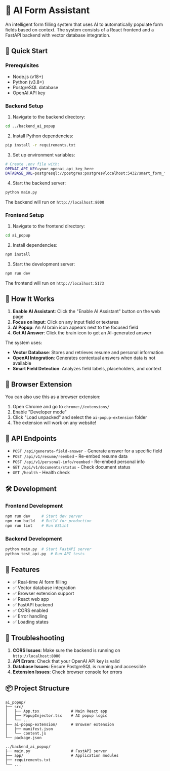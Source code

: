 # 🧠 AI Form Assistant

An intelligent form filling system that uses AI to automatically populate form fields based on context. The system consists of a React frontend and a FastAPI backend with vector database integration.

## 🚀 Quick Start

### Prerequisites

- Node.js (v18+)
- Python (v3.8+)
- PostgreSQL database
- OpenAI API key

### Backend Setup

1. Navigate to the backend directory:

```bash
cd ../backend_ai_popup
```

2. Install Python dependencies:

```bash
pip install -r requirements.txt
```

3. Set up environment variables:

```bash
# Create .env file with:
OPENAI_API_KEY=your_openai_api_key_here
DATABASE_URL=postgresql://postgres:postgres@localhost:5432/smart_form_filler
```

4. Start the backend server:

```bash
python main.py
```

The backend will run on `http://localhost:8000`

### Frontend Setup

1. Navigate to the frontend directory:

```bash
cd ai_popup
```

2. Install dependencies:

```bash
npm install
```

3. Start the development server:

```bash
npm run dev
```

The frontend will run on `http://localhost:5173`

## 🎯 How It Works

1. **Enable AI Assistant**: Click the "Enable AI Assistant" button on the web page
2. **Focus on Input**: Click on any input field or textarea
3. **AI Popup**: An AI brain icon appears next to the focused field
4. **Get AI Answer**: Click the brain icon to get an AI-generated answer

The system uses:

- **Vector Database**: Stores and retrieves resume and personal information
- **OpenAI Integration**: Generates contextual answers when data is not available
- **Smart Field Detection**: Analyzes field labels, placeholders, and context

## 🔧 Browser Extension

You can also use this as a browser extension:

1. Open Chrome and go to `chrome://extensions/`
2. Enable "Developer mode"
3. Click "Load unpacked" and select the `ai-popup-extension` folder
4. The extension will work on any website!

## 📡 API Endpoints

- `POST /api/generate-field-answer` - Generate answer for a specific field
- `POST /api/v1/resume/reembed` - Re-embed resume data
- `POST /api/v1/personal-info/reembed` - Re-embed personal info
- `GET /api/v1/documents/status` - Check document status
- `GET /health` - Health check

## 🛠 Development

### Frontend Development

```bash
npm run dev     # Start dev server
npm run build   # Build for production
npm run lint    # Run ESLint
```

### Backend Development

```bash
python main.py  # Start FastAPI server
python test_api.py  # Run API tests
```

## 🎨 Features

- ✅ Real-time AI form filling
- ✅ Vector database integration
- ✅ Browser extension support
- ✅ React web app
- ✅ FastAPI backend
- ✅ CORS enabled
- ✅ Error handling
- ✅ Loading states

## 🚨 Troubleshooting

1. **CORS Issues**: Make sure the backend is running on `http://localhost:8000`
2. **API Errors**: Check that your OpenAI API key is valid
3. **Database Issues**: Ensure PostgreSQL is running and accessible
4. **Extension Issues**: Check browser console for errors

## 📦 Project Structure

```
ai_popup/
├── src/
│   ├── App.tsx              # Main React app
│   ├── PopupInjector.tsx    # AI popup logic
│   └── ...
├── ai-popup-extension/      # Browser extension
│   ├── manifest.json
│   └── content.js
└── package.json

../backend_ai_popup/
├── main.py                  # FastAPI server
├── app/                     # Application modules
├── requirements.txt
└── ...
```
